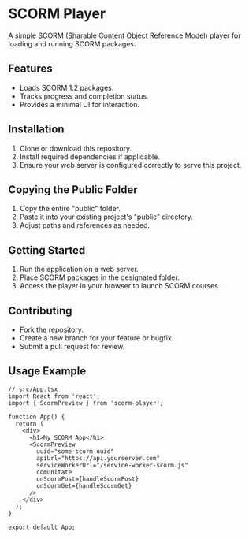 # SCORM Player

A simple SCORM (Sharable Content Object Reference Model) player for loading and running SCORM packages.

## Features

- Loads SCORM 1.2 packages.
- Tracks progress and completion status.
- Provides a minimal UI for interaction.

## Installation

1. Clone or download this repository.
2. Install required dependencies if applicable.
3. Ensure your web server is configured correctly to serve this project.

## Copying the Public Folder

1. Copy the entire "public" folder.
2. Paste it into your existing project's "public" directory.
3. Adjust paths and references as needed.

## Getting Started

1. Run the application on a web server.
2. Place SCORM packages in the designated folder.
3. Access the player in your browser to launch SCORM courses.

## Contributing

- Fork the repository.
- Create a new branch for your feature or bugfix.
- Submit a pull request for review.

## Usage Example

```
// src/App.tsx
import React from 'react';
import { ScormPreview } from 'scorm-player';

function App() {
  return (
    <div>
      <h1>My SCORM App</h1>
      <ScormPreview
        uuid="some-scorm-uuid"
        apiUrl="https://api.yourserver.com"
        serviceWorkerUrl="/service-worker-scorm.js"
        comunitate
        onScormPost={handleScormPost}
        onScormGet={handleScormGet}
      />
    </div>
  );
}

export default App;
```
